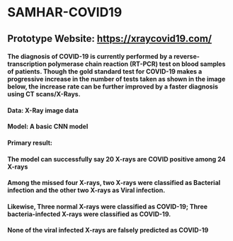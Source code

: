# SAMHAR-COVID19
## Prototype Website: https://xraycovid19.com/
#### The diagnosis of COVID-19 is currently performed by a reverse-transcription polymerase chain reaction (RT-PCR) test on blood samples of patients. Though the gold standard test for COVID-19 makes a progressive increase in the number of tests taken as shown in the image below, the increase rate can be further improved by a faster diagnosis using CT scans/X-Rays.

#### Data: X-Ray image data
#### Model: A basic CNN model
#### Primary result: 
#### The model can successfully say 20 X-rays are COVID positive among 24 X-rays
#### Among the missed four X-rays, two X-rays were classified as Bacterial infection and the other two X-rays as Viral infection.
#### Likewise, Three normal X-rays were classified as COVID-19; Three bacteria-infected X-rays were classified as COVID-19. 
#### None of the viral infected X-rays are falsely predicted as COVID-19 
